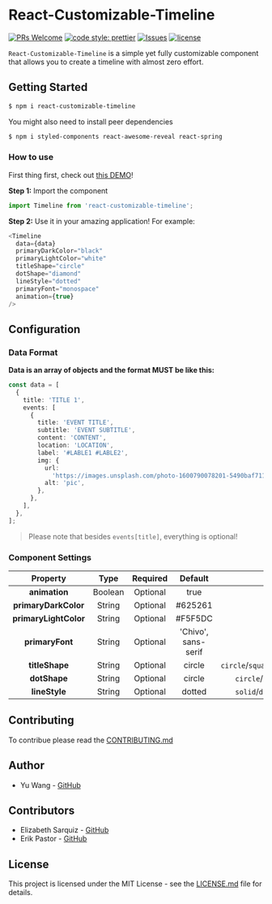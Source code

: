 # React-Customizable-Timeline

[![PRs Welcome](https://img.shields.io/badge/PRs-welcome-blueviolet.svg?style=flat)](http://makeapullrequest.com)
[![code style: prettier](https://img.shields.io/badge/code_style-prettier-ff69b4.svg?style=flat)](https://github.com/prettier/prettier)
[![Issues](http://img.shields.io/github/issues/yw3028/React-Customizable-Timeline.svg)](https://github.com/yw3028/React-Customizable-Timelin/issues)
[![license](https://img.shields.io/github/license/yw3028/React-Customizable-Timeline.svg)](https://github.com/yw3028/React-Customizable-Timeline/blob/master/LICENSE)

`React-Customizable-Timeline` is a simple yet fully customizable component that allows you to create a timeline with almost zero effort.

## Getting Started

```bash
$ npm i react-customizable-timeline
```

You might also need to install peer dependencies

```bash
$ npm i styled-components react-awesome-reveal react-spring
```

### How to use

First thing first, check out [this DEMO](https://react-customizable-timeline.vercel.app/)!

**Step 1:** Import the component

```js
import Timeline from 'react-customizable-timeline';
```

**Step 2:** Use it in your amazing application! For example:

```typescript jsx
<Timeline
  data={data}
  primaryDarkColor="black"
  primaryLightColor="white"
  titleShape="circle"
  dotShape="diamond"
  lineStyle="dotted"
  primaryFont="monospace"
  animation={true}
/>
```

## Configuration

### Data Format

**Data is an array of objects and the format MUST be like this:**

```typescript jsx
const data = [
  {
    title: 'TITLE 1',
    events: [
      {
        title: 'EVENT TITLE',
        subtitle: 'EVENT SUBTITLE',
        content: 'CONTENT',
        location: 'LOCATION',
        label: '#LABLE1 #LABLE2',
        img: {
          url:
            'https://images.unsplash.com/photo-1600790078201-5490baf711d6?ixlib=rb-1.2.1&ixid=eyJhcHBfaWQiOjEyMDd9&auto=format&fit=crop&w=500&q=60',
          alt: 'pic',
        },
      },
    ],
  },
];
```

> Please note that besides `events[title]`, everything is optional!

### Component Settings

|     **Property**      | **Type** | **Required** |     **Default**     |                **Options**                |
| :-------------------: | :------: | :----------: | :-----------------: | :---------------------------------------: |
|     **animation**     | Boolean  |   Optional   |        true         |                true/false                 |
| **primaryDarkColor**  |  String  |   Optional   |       #625261       |                                           |
| **primaryLightColor** |  String  |   Optional   |       #F5F5DC       |                                           |
|    **primaryFont**    |  String  |   Optional   | 'Chivo', sans-serif |                                           |
|    **titleShape**     |  String  |   Optional   |       circle        | `circle`/`square`/`rectangular`/`diamond` |
|     **dotShape**      |  String  |   Optional   |       circle        |    `circle`/`square`/`line`/`diamond`     |
|     **lineStyle**     |  String  |   Optional   |       dotted        |    `solid`/`dotted`/`dashed`/`hidden`     |

## Contributing

To contribue please read the [CONTRIBUTING.md](https://github.com/yw3028/React-Customizable-Timeline/blob/master/CONTRIBUTING.md)

## Author

- Yu Wang - [GitHub](https://github.com/yw3028)

## Contributors
- Elizabeth Sarquiz - [GitHub](https://github.com/LisaPisa12)
- Erik Pastor - [GitHub](https://github.com/erikpr1994)

## License

This project is licensed under the MIT License - see the [LICENSE.md](https://github.com/yw3028/React-Customizable-Timeline/blob/master/LICENSE) file for details.

